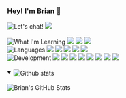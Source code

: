 ### Hey! I'm Brian 👋

<div>
  <picture>
    <img alt="Let's chat!" src="https://img.shields.io/static/v1?label=&message=Say%20Hello!&color=111&style=flat">
  </picture>
  <a href="https://www.linkedin.com/in/brianryleycurrie/"><img src="https://img.shields.io/static/v1?logo=linkedin&label=&message=brianryleycurrie&style=flat&color=blue&logoColor=white"/></a>
</div>
<br/>
<div>
  <picture>
    <img alt="What I'm Learning" src="https://img.shields.io/static/v1?label=&message=What%20I'm%20Learning&color=111&style=flat">
  </picture>
  <a href="#"><img src="https://img.shields.io/static/v1?logo=Node.js&label=&message=Node.js&color=36465D&logoColor=AAA&style=flat"/></a>
  <a href="#"><img src="https://img.shields.io/static/v1?logo=MySQL&label=&message=MySQL&color=36465D&logoColor=AAA&style=flat"/></a>
  <a href="#"><img src="https://img.shields.io/static/v1?logo=data:image/png;base64,iVBORw0KGgoAAAANSUhEUgAAABgAAAAYCAYAAADgdz34AAAACXBIWXMAAAsTAAALEwEAmpwYAAAA1UlEQVR4nO2TSQrCQBBFs1dwnnDlcbyJXivQgX6hkxu4FBREFFy4UdCDKAUdkJCg5bAyD4p00lX/hdAJggoNwE1KNaThvwXGmK61dvaRAKhLlYTv/Pz8LUEYhjVgAayB9sNMLwuXq8jUAqABLLN9YJMkSUcVXiZI07QJrPzeGTj59VYVXiQoCJ8450bAIet9OTwvMMa0/PeWZ0dgnPVFUTQA9qrwvEBOg7+Xtx0W9PZU4XmBIOfaOddXhWgEX6cSPMVae334W9+uoIw4jqfA5WeCiqCAO0ppc2XjAP4JAAAAAElFTkSuQmCC&label=&message=Data%20Visualization&color=36465D&logoColor=AAA&style=flat"/></a>
</div>
<div>
  <picture>
    <img alt="Languages" src="https://img.shields.io/static/v1?label=&message=Languages&color=111&style=flat">
  </picture>
  <a href="#"><img src="https://img.shields.io/static/v1?logo=javascript&label=&message=JavaScript&color=36465D&logoColor=AAA&style=flat"/></a>
  <a href="#"><img src="https://img.shields.io/static/v1?logo=typescript&label=&message=TypeScript&color=36465D&logoColor=AAA&style=flat"/></a>
  <a href="#"><img src="https://img.shields.io/static/v1?logo=python&label=&message=Python&color=36465D&logoColor=AAA&style=flat"/></a>
  <a href="#"><img src="https://img.shields.io/static/v1?logo=html5&label=&message=HTML5&color=36465D&logoColor=AAA&style=flat"/></a>
  <a href="#"><img src="https://img.shields.io/static/v1?logo=css3&label=&message=CSS3&color=36465D&logoColor=AAA&style=flat"/></a>
</div>
<div>
  <picture>
    <img alt="Development" src="https://img.shields.io/static/v1?label=&message=Development&color=111&style=flat">
  </picture>
  <a href="#"><img src="https://img.shields.io/static/v1?logo=vue.js&label=&message=Vue&color=36465D&logoColor=AAA&style=flat"/></a>
  <a href="#"><img src="https://img.shields.io/static/v1?logo=react&label=&message=React&color=36465D&logoColor=AAA&style=flat"/></a>
  <a href="#"><img src="https://img.shields.io/static/v1?logo=svelte&label=&message=Svelte&color=36465D&logoColor=AAA&style=flat"/></a>
  <a href="#"><img src="https://img.shields.io/static/v1?logo=nuxt.js&label=&message=Nuxt&color=36465D&logoColor=AAA&style=flat"/></a>
  <a href="#"><img src="https://img.shields.io/static/v1?logo=vuetify&label=&message=Vuetify&color=36465D&logoColor=AAA&style=flat"/></a>
  <a href="#"><img src="https://img.shields.io/static/v1?logo=firebase&label=&message=Firebase&color=36465D&logoColor=AAA&style=flat"/></a>
  <a href="#"><img src="https://img.shields.io/static/v1?logo=git&label=&message=Git&color=36465D&logoColor=AAA&style=flat"/></a>
  <a href="#"><img src="https://img.shields.io/static/v1?logo=figma&label=&message=Figma&color=36465D&logoColor=AAA&style=flat"/></a>
</div>
<br/>
<details open>
  <summary>
  <picture>
    <img align=center alt="Github stats" src="https://img.shields.io/static/v1?label=&message=Github%20Stats&color=111&style=flat">
  </picture>
  </summary>
  <br/>
  <picture>
    <img align="left" alt="Brian's GitHub Stats" src="https://github-readme-stats-briancurries-projects.vercel.app/api?username=briancurrie&hide=&count_private=true&hide_border=true&show_icons=true&theme=github_dark_dimmed" />
  </picture>
</details>
